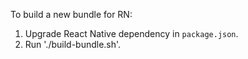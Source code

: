 To build a new bundle for RN:

1. Upgrade React Native dependency in `package.json`.
2. Run './build-bundle.sh'.
